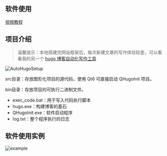 ## 软件使用

[视频教程](#)



## 项目介绍

> 温馨提示：本地搭建完网站框架后，每次新建文章的写作体验较差，可以看看我的另一个 [hugo 博客自动化写作工具](https://github.com/ACking-you/AutoHugoWrite)

![AutoHugoSetup](https://s2.loli.net/2022/02/09/o4FSRsvbk1E96Wu.png)

src目录：存放图形化项目的源代码，使用 Qt6 可直接启动 QHugoInit 项目。



bin目录：存放项目的可执行二进制文件。

* exec_code.bat：用于写入代码执行脚本
* hugo.exe：构建博客的基石
* QHugoInit.exe：软件启动程序
* log.txt：整个程序执行的日志



## 软件使用实例

![example](https://s2.loli.net/2022/02/09/ieRtSKVh7fCO51A.gif)